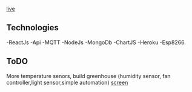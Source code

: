 [live](https://onandon.herokuapp.com)

## Technologies

-ReactJs
-Api
-MQTT
-NodeJs
-MongoDb
-ChartJS
-Heroku
-Esp8266.

## ToDO

More temperature senors, build greenhouse (humidity sensor, fan controller,light sensor,simple automation)
[screen](readme__pics/weather.png)

